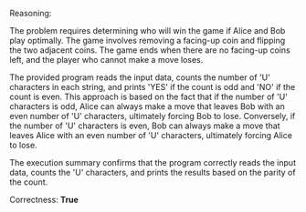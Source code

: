 Reasoning:

The problem requires determining who will win the game if Alice and Bob play optimally. The game involves removing a facing-up coin and flipping the two adjacent coins. The game ends when there are no facing-up coins left, and the player who cannot make a move loses.

The provided program reads the input data, counts the number of 'U' characters in each string, and prints 'YES' if the count is odd and 'NO' if the count is even. This approach is based on the fact that if the number of 'U' characters is odd, Alice can always make a move that leaves Bob with an even number of 'U' characters, ultimately forcing Bob to lose. Conversely, if the number of 'U' characters is even, Bob can always make a move that leaves Alice with an even number of 'U' characters, ultimately forcing Alice to lose.

The execution summary confirms that the program correctly reads the input data, counts the 'U' characters, and prints the results based on the parity of the count.

Correctness: **True**